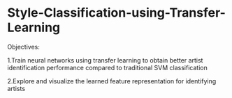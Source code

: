 # Style-Classification-using-Transfer-Learning

Objectives:   

1.Train neural networks using transfer learning to obtain better artist identification performance compared to traditional SVM classification 

2.Explore and visualize the learned feature representation for identifying artists 
